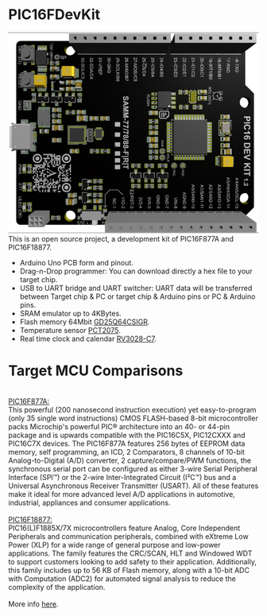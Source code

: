 # PIC16FDevKit
![](https://github.com/sampidevkit/PIC16FDevKit/blob/master/HW/Product/Picture/PIC16DevKit%20v1.2%20Top%20(1).png?raw=true)
This is an open source project, a development kit of PIC16F877A and PIC16F18877.<br/>
* Arduino Uno PCB form and pinout.
* Drag-n-Drop programmer: You can download directly a hex file to your target chip.
* USB to UART bridge and UART switcher: UART data will be transferred between Target chip & PC or target chip & Arduino pins or PC & Arduino pins.
* SRAM emulator up to 4KBytes.
* Flash memory 64Mbit [GD25Q64CSIGR](https://www.gigadevice.com/datasheet/gd25q64c/).
* Temperature sensor [PCT2075](https://www.nxp.com/docs/en/data-sheet/PCT2075.pdf).
* Real time clock and calendar [RV3028-C7](https://www.microcrystal.com/fileadmin/Media/Products/RTC/Datasheet/RV-3028-C7.pdf).
# Target MCU Comparisons
<br/>[PIC16F877A:](https://www.microchip.com/wwwproducts/en/PIC16F877A)<br/>
This powerful (200 nanosecond instruction execution) yet easy-to-program (only 35 single word instructions) CMOS FLASH-based 8-bit microcontroller packs Microchip's powerful PIC® architecture into an 40- or 44-pin package and is upwards compatible with the PIC16C5X, PIC12CXXX and PIC16C7X devices. 
The PIC16F877A features 256 bytes of EEPROM data memory, self programming, an ICD, 2 Comparators, 8 channels of 10-bit Analog-to-Digital (A/D) converter, 2 capture/compare/PWM functions, the synchronous serial port can be configured as either 3-wire Serial Peripheral Interface (SPI™) or the 2-wire Inter-Integrated Circuit (I²C™) bus and a Universal Asynchronous Receiver Transmitter (USART). 
All of these features make it ideal for more advanced level A/D applications in automotive, industrial, appliances and consumer applications.<br/>
<br/>[PIC16F18877:](https://www.microchip.com/wwwproducts/en/PIC16F18877)<br/>
PIC16(L)F1885X/7X microcontrollers feature Analog, Core Independent Peripherals and communication peripherals, combined with eXtreme Low Power (XLP) for a wide range of general purpose and low-power applications. 
The family features the CRC/SCAN, HLT and Windowed WDT to support customers looking to add safety to their application. 
Additionally, this family includes up to 56 KB of Flash memory, along with a 10-bit ADC with Computation (ADC2) for automated signal analysis to reduce the complexity of the application.<br/>
<br/>More info [here](https://www.microchip.com/wwwproducts/ProductCompare/PIC16F877A/PIC16F18877).
